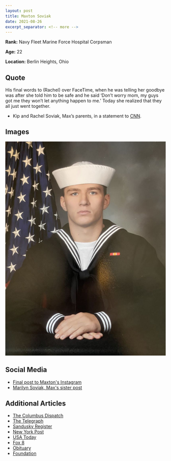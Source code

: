 ```yaml
---
layout: post
title: Maxton Soviak
date: 2021-08-26
excerpt_separator: <!-- more -->
---
```


**Rank:** Navy Fleet Marine Force Hospital Corpsman

**Age:** 22

**Location:** Berlin Heights, Ohio

<!-- more -->

## Quote
His final words to (Rachel) over FaceTime, when he was telling her goodbye was after she told him to be safe and he said ‘Don’t worry mom, my guys got me they won’t let anything happen to me.’ Today she realized that they all just went together.

- Kip and Rachel Soviak, Max’s parents, in a statement to [CNN](https://www.cnn.com/2021/08/27/us/kabul-attack-us-service-members-killed/index.html).

## Images
![Maxton Soviak](/assets/images/13-service-members/maxton1.jpg)

## Social Media
- [Final post to Maxton's Instagram](https://www.instagram.com/p/CP8rapJpOWy/)
- [Marilyn Soviak, Max's sister post](https://www.instagram.com/p/CTFElTwnC_i/)

## Additional Articles
- [The Columbus Dispatch](https://www.dispatch.com/story/news/local/2021/08/27/ohio-navy-medic-max-soviak-killed-afghanistan-sandusky-edisonmarines-kabul-airport-attack/5615293001/)
- [The Telegraph](https://www.telegraph.co.uk/world-news/2021/08/27/just-kid-us-medic-died-kabul-suicide-bombing-identified/)
- [Sandusky Register](https://sanduskyregister.com/news/339579/local-sailor-killed-in-afghanistan/)
- [New York Post](https://nypost.com/2021/08/27/first-us-service-member-killed-in-kabul-airport-attack-idd-as-max-soviak/)
- [USA Today](https://www.usatoday.com/story/news/nation/2021/08/27/ohio-navy-medic-max-soviak-killed-afghanistan-kabul-airport-attack/5616050001/)
- [Fox 8](https://fox8.com/news/hero-mourned-navy-corpsman-maxton-soviak-to-be-laid-to-rest-today/)
- [Obituary](https://www.mormanfuneralhome.com/obituary/Maxton-Soviak)
- [Foundation](https://maxtonsoviak.org)
